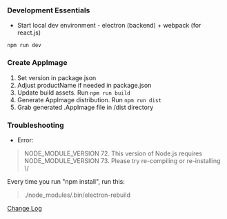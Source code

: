### Development Essentials

* Start local dev environment - electron (backend) + webpack (for react.js)
```
npm run dev
```

### Create AppImage
1. Set version in package.json
2. Adjust productName if needed in package.json
3. Update build assets. Run ```npm run build```
4. Generate AppImage distribution. Run ```npm run dist```
5. Grab generated .AppImage file in /dist directory

### Troubleshooting
* Error:
> NODE_MODULE_VERSION 72. This version of Node.js requires NODE_MODULE_VERSION 73. Please try re-compiling or re-installing \\/

Every time you run "npm install", run this:
> ./node_modules/.bin/electron-rebuild
>

[Change Log](./Changelog.md)